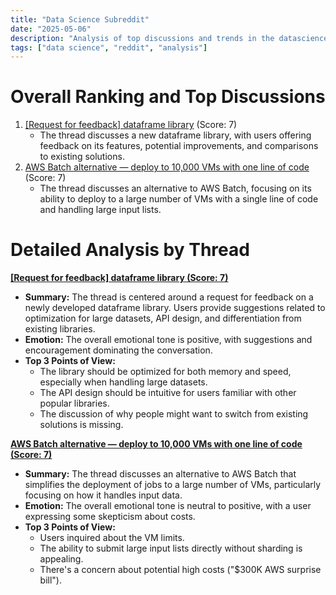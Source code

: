 ```yaml
---
title: "Data Science Subreddit"
date: "2025-05-06"
description: "Analysis of top discussions and trends in the datascience subreddit"
tags: ["data science", "reddit", "analysis"]
---
```


# Overall Ranking and Top Discussions
1.  [[Request for feedback] dataframe library](https://www.reddit.com/r/datascience/comments/1kfwny7/request_for_feedback_dataframe_library/) (Score: 7)
    * The thread discusses a new dataframe library, with users offering feedback on its features, potential improvements, and comparisons to existing solutions.
2.  [AWS Batch alternative — deploy to 10,000 VMs with one line of code](https://www.reddit.com/r/datascience/comments/1kgdevk/aws_batch_alternative_deploy_to_10000_vms_with/) (Score: 7)
    * The thread discusses an alternative to AWS Batch, focusing on its ability to deploy to a large number of VMs with a single line of code and handling large input lists.

# Detailed Analysis by Thread
**[[Request for feedback] dataframe library (Score: 7)](https://www.reddit.com/r/datascience/comments/1kfwny7/request_for_feedback_dataframe_library/)**
*  **Summary:**  The thread is centered around a request for feedback on a newly developed dataframe library. Users provide suggestions related to optimization for large datasets, API design, and differentiation from existing libraries.
*  **Emotion:** The overall emotional tone is positive, with suggestions and encouragement dominating the conversation.
*  **Top 3 Points of View:**
    * The library should be optimized for both memory and speed, especially when handling large datasets.
    * The API design should be intuitive for users familiar with other popular libraries.
    * The discussion of why people might want to switch from existing solutions is missing.

**[AWS Batch alternative — deploy to 10,000 VMs with one line of code (Score: 7)](https://www.reddit.com/r/datascience/comments/1kgdevk/aws_batch_alternative_deploy_to_10000_vms_with/)**
*  **Summary:** The thread discusses an alternative to AWS Batch that simplifies the deployment of jobs to a large number of VMs, particularly focusing on how it handles input data.
*  **Emotion:** The overall emotional tone is neutral to positive, with a user expressing some skepticism about costs.
*  **Top 3 Points of View:**
    * Users inquired about the VM limits.
    * The ability to submit large input lists directly without sharding is appealing.
    * There's a concern about potential high costs ("$300K AWS surprise bill").
